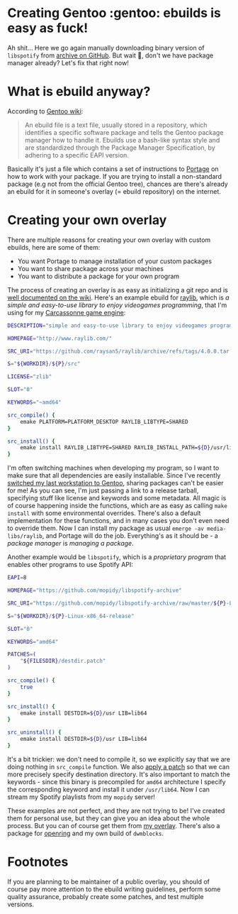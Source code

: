 # Creating Gentoo :gentoo: ebuilds is easy as fuck!
Ah shit... Here we go again manually downloading binary version of `libspotify` from [archive on GitHub](https://github.com/mopidy/libspotify-archive/). But wait :thinking:, don't we have package manager already? Let's fix that right now!

# What is ebuild anyway?
According to [Gentoo wiki](https://wiki.gentoo.org/wiki/Ebuild):
> An ebuild file is a text file, usually stored in a repository, which identifies a specific software package and tells the Gentoo package manager how to handle it. Ebuilds use a bash-like syntax style and are standardized through the Package Manager Specification, by adhering to a specific EAPI version.

Basically it's just a file which contains a set of instructions to [Portage](https://wiki.gentoo.org/wiki/Portage) on how to work with your package. If you are trying to install a non-standard package (e.g not from the official Gentoo tree), chances are there's already an ebuild for it in someone's overlay (= ebuild repository) on the internet.

# Creating your own overlay
There are multiple reasons for creating your own overlay with custom ebuilds, here are some of them:
 - You want Portage to manage installation of your custom packages
 - You want to share package across your machines
 - You want to distribute a package for your own program

The process of creating an overlay is as easy as initializing a git repo and is [well documented on the wiki](https://wiki.gentoo.org/wiki/Basic_guide_to_write_Gentoo_Ebuilds).
Here's an example ebuild for [raylib](https://github.com/raysan5/raylib), which is *a simple and easy-to-use library to enjoy videogames programming*, that I'm using for my [Carcassonne game engine](https://git.eug-vs.xyz/carcassonne/carcassonne-engine-c/):
```bash
DESCRIPTION="simple and easy-to-use library to enjoy videogames programming"

HOMEPAGE="http://www.raylib.com/"

SRC_URI="https://github.com/raysan5/raylib/archive/refs/tags/4.0.0.tar.gz"

S="${WORKDIR}/${P}/src"

LICENSE="zlib"

SLOT="0"

KEYWORDS="~amd64"

src_compile() {
	emake PLATFORM=PLATFORM_DESKTOP RAYLIB_LIBTYPE=SHARED
}

src_install() {
	emake install RAYLIB_LIBTYPE=SHARED RAYLIB_INSTALL_PATH=${D}/usr/lib64 RAYLIB_H_INSTALL_PATH=${D}/usr/include
}
```

I'm often switching machines when developing my program, so I want to make sure that all dependencies are easily installable. Since I've recently [switched my last workstation to Gentoo](./2022-04-17.md), sharing packages can't be easier for me! As you can see, I'm just passing a link to a release tarball, specifying stuff like license and keywords and some metadata. All magic is of course happening inside the functions, which are as easy as calling `make install` with some environmental overrides. There's also a default implementation for these functions, and in many cases you don't even need to override them. Now I can install my package as usual `emerge -av media-libs/raylib`, and Portage will do the job. Everything's as it should be - a *package manager* is *managing a package*.

Another example would be `libspotify`, which is a *proprietary program* that enables other programs to use Spotify API:

```bash
EAPI=8

HOMEPAGE="https://github.com/mopidy/libspotify-archive"

SRC_URI="https://github.com/mopidy/libspotify-archive/raw/master/${P}-Linux-x86_64-release.tar.gz"

S="${WORKDIR}/${P}-Linux-x86_64-release"

SLOT="0"

KEYWORDS="amd64"

PATCHES=(
	"${FILESDIR}/destdir.patch"
)

src_compile() {
	true
}

src_install() {
	emake install DESTDIR=${D}/usr LIB=lib64
}

src_uninstall() {
	emake install DESTDIR=${D}/usr LIB=lib64
}
```

It's a bit trickier: we don't need to compile it, so we explicitly say that we are doing nothing in `src_compile` function. We also [apply a patch](./2022-04-18.md) so that we can more precisely specify destination directory. It's also important to match the keywords - since this binary is precompiled for `amd64` architecture I specify the corresponding keyword and install it under `/usr/lib64`. Now I can stream my Spotify playlists from my `mopidy` server!

These examples are not perfect, and they are not trying to be! I've created them for personal use, but they can give you an idea about the whole process. But you can of course get them from [my overlay](https://git.eug-vs.xyz/eug-vs/ebuild-repository/). There's also a package for [openring](https://git.sr.ht/~sircmpwn/openring) and my own build of `dwmblocks`.

# Footnotes
If you are planning to be maintainer of a public overlay, you should of course pay more attention to the ebuild writing guidelines, perform some quality assurance, probably create some patches, and test multiple versions.

